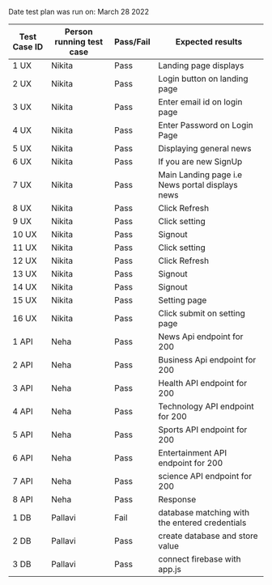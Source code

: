 Date test plan was run on: March 28 2022

| Test Case ID  | Person running test case  | Pass/Fail | Expected results |
| ------------- | -------------------- | ---------- | ------------- |
|1 UX|Nikita|Pass| Landing page displays	
|2 UX|Nikita|Pass| Login button on landing page	
|3 UX|Nikita|Pass| Enter email id on login page
|4 UX|Nikita|Pass| Enter Password on Login Page	
|5 UX|Nikita| Pass |Displaying general news	
|6 UX|Nikita|Pass |If you are new SignUp	
|7 UX|Nikita|Pass| Main Landing page i.e News portal displays news	
|8 UX|Nikita|Pass| Click Refresh	
|9 UX|Nikita|Pass| Click setting	
|10 UX|Nikita|Pass| Signout	
|11 UX|Nikita|Pass| Click setting
|12 UX|Nikita|Pass | Click Refresh
|13 UX|Nikita|Pass| Signout
|14 UX|Nikita|Pass| Signout
|15 UX|Nikita|Pass | Setting page
|16 UX|Nikita|Pass | Click submit on setting page
|1 API|Neha|Pass | News Api endpoint for 200
|2 API|Neha|Pass| Business Api endpoint for 200
|3 API|Neha|Pass | Health API endpoint for 200
|4 API|Neha|Pass| Technology API endpoint for 200
|5 API|Neha|Pass | Sports API endpoint for 200
|6 API|Neha|Pass | Entertainment API endpoint for 200
|7 API|Neha|Pass | science API	 endpoint for 200
|8 API|Neha|Pass | Response
|1 DB|Pallavi|Fail | database matching with the entered credentials
|2 DB|Pallavi|Pass | create database and store value
|3 DB|Pallavi|Pass| connect  firebase with app.js
